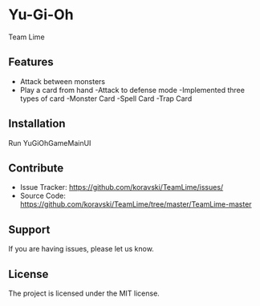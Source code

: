 Yu-Gi-Oh
================
Team Lime 

Features
--------

- Attack between monsters
- Play a card from hand
-Attack to defense mode
-Implemented three types of card
	-Monster Card
	-Spell Card
	-Trap Card


Installation
------------

Run YuGiOhGameMainUI


Contribute
----------

- Issue Tracker: https://github.com/koravski/TeamLime/issues/
- Source Code: https://github.com/koravski/TeamLime/tree/master/TeamLime-master


Support
-------

If you are having issues, please let us know.


License
-------

The project is licensed under the MIT license.
